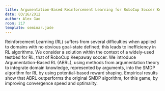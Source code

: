 ```yaml
---
title: Argumentation-Based Reinforcement Learning for RoboCup Soccer Keepaway
date: 03/16/2012
author: Alex Gao
room: 217
template: seminar.jade
---
```

Reinforcement Learning (RL) suffers from several difficulties when applied to domains with no obvious goal-state defined; this leads to inefficiency in RL algorithms. We consider a solution within the context of a widely-used testbed for RL, that of RoboCup Keepaway soccer. We introduce Argumentation-Based RL (ABRL), using methods from argumentation theory to integrate domain knowledge, represented by arguments, into the SMDP algorithm for RL by using potential-based reward shaping. Empirical results show that ABRL outperforms the original SMDP algorithm, for this game, by improving convergence speed and optimality.
